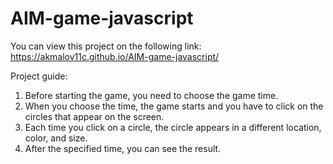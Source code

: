 # AIM-game-javascript

You can view this project on the following link: https://akmalov11c.github.io/AIM-game-javascript/

Project guide:
  1. Before starting the game, you need to choose the game time.
  2. When you choose the time, the game starts and you have to click on the circles that appear on the screen.
  3. Each time you click on a circle, the circle appears in a different location, color, and size.
  4. After the specified time, you can see the result. 

